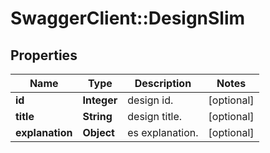 # SwaggerClient::DesignSlim

## Properties
Name | Type | Description | Notes
------------ | ------------- | ------------- | -------------
**id** | **Integer** | design id. | [optional] 
**title** | **String** | design title. | [optional] 
**explanation** | **Object** | es explanation. | [optional] 


